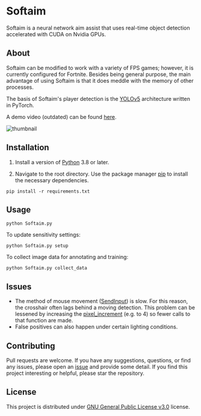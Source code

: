 # Softaim
Softaim is a neural network aim assist that uses real-time object detection accelerated with CUDA on Nvidia GPUs.

## About

Softaim can be modified to work with a variety of FPS games; however, it is currently configured for Fortnite. Besides being general purpose, the main advantage of using Softaim is that it does meddle with the memory of other processes.

The basis of Softaim's player detection is the [YOLOv5](https://github.com/ultralytics/yolov5) architecture written in PyTorch.

A demo video (outdated) can be found [here](https://www.youtube.com/watch?v=XDAcQNUuT84).

![thumbnail](https://user-images.githubusercontent.com/45726273/126563920-193ca8df-de70-4a91-81ec-d781ee961332.png)

## Installation

1. Install a version of [Python](https://www.python.org/downloads/) 3.8 or later.

2. Navigate to the root directory. Use the package manager [pip](https://pip.pypa.io/en/stable/) to install the necessary dependencies.

```
pip install -r requirements.txt
```

## Usage
```           
python Softaim.py
```
To update sensitivity settings:
```           
python Softaim.py setup
```
To collect image data for annotating and training:
```           
python Softaim.py collect_data
```


## Issues
- The method of mouse movement ([SendInput](https://github.com/zeyad-mansour/Softaim/blob/45e05373036f8bd072667313c155e55735cd7f57/lib/aimbot.py#L126)) is slow. For this reason, the crosshair often lags behind a moving detection. This problem can be lessened by increasing the [pixel_increment](https://github.com/zeyad-mansour/Softaim/blob/45e05373036f8bd072667313c155e55735cd7f57/lib/aimbot.py#L56) (e.g. to 4) so fewer calls to that function are made.
- False positives can also happen under certain lighting conditions.

## Contributing
Pull requests are welcome. If you have any suggestions, questions, or find any issues, please open an [issue](https://github.com/zeyad-mansour/Softaim/issues) and provide some detail.
If you find this project interesting or helpful, please star the repository.

## License
This project is distributed under [GNU General Public License v3.0](https://github.com/zeyad-mansour/Softaim/blob/main/LICENSE) license.
